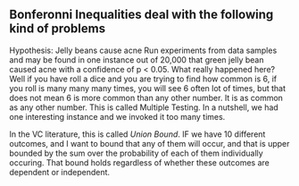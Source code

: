 ## Bonferonni Inequalities deal with the following kind of problems ##

Hypothesis: Jelly beans cause acne
Run experiments from data samples and may be found in one instance out of 20,000 that green jelly bean caused acne with a confidence of p < 0.05.
What really happened here? Well if you have roll a dice and you are trying to find how common is 6, if you roll is many many many times, you will see 6 often lot of times, but that does not mean 6 is more common than any other number. It is as common as any other number. This is called Multiple Testing.
In a nutshell, we had one interesting instance and we invoked it too many times. 

In the VC literature, this is called *Union Bound*. IF we have 10 different outcomes, and I want to bound that any of them will occur, and that is upper bounded by the sum over the probability of each of them individually occuring. That bound holds regardless of whether these outcomes are dependent or independent. 
